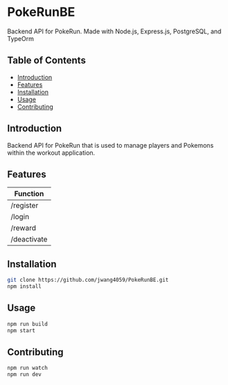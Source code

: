 # PokeRunBE

Backend API for PokeRun. Made with Node.js, Express.js, PostgreSQL, and TypeOrm

## Table of Contents

- [Introduction](#introduction)
- [Features](#features)
- [Installation](#installation)
- [Usage](#usage)
- [Contributing](#contributing)

## Introduction

Backend API for PokeRun that is used to manage players and Pokemons within the workout application.

## Features

| Function    |
| ----------- |
| /register   |
| /login      |
| /reward     |
| /deactivate |

## Installation

```bash
git clone https://github.com/jwang4059/PokeRunBE.git
npm install
```

## Usage

```bash
npm run build
npm start
```

## Contributing

```bash
npm run watch
npm run dev
```
